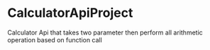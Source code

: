 # CalculatorApiProject
Calculator Api that takes two parameter then perform all arithmetic operation based on function call
